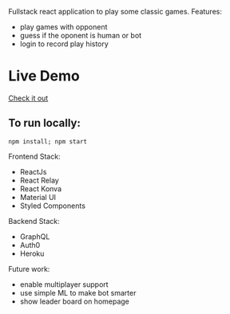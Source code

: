Fullstack react application to play some classic games.
Features:
* play games with opponent
* guess if the oponent is human or bot
* login to record play history

# Live Demo
[Check it out](https://winding-plains-20610.herokuapp.com)


## To run locally:
   `npm install; npm start`

Frontend Stack:
* ReactJs
* React Relay
* React Konva
* Material UI
* Styled Components

Backend Stack:
* GraphQL
* Auth0
* Heroku


Future work:
* enable multiplayer support
* use simple ML to make bot smarter
* show leader board on homepage
